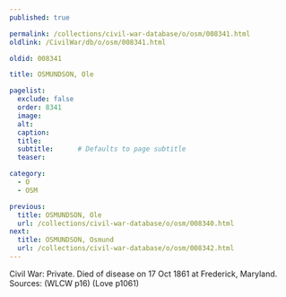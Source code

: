 ```yaml
---
published: true

permalink: /collections/civil-war-database/o/osm/008341.html
oldlink: /CivilWar/db/o/osm/008341.html

oldid: 008341

title: OSMUNDSON, Ole

pagelist:
  exclude: false
  order: 8341
  image: 
  alt:
  caption:
  title:
  subtitle:      # Defaults to page subtitle
  teaser:

category: 
  - O 
  - OSM

previous:
  title: OSMUNDSON, Ole
  url: /collections/civil-war-database/o/osm/008340.html  
next:
  title: OSMUNDSON, Osmund
  url: /collections/civil-war-database/o/osm/008342.html   
---
```

Civil War: Private. Died of disease on 17 Oct 1861 at Frederick, Maryland. Sources: (WLCW p16) (Love p1061)